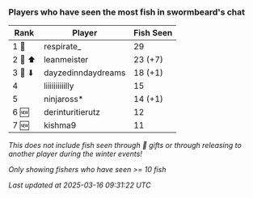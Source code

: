 ### Players who have seen the most fish in swormbeard's chat
| Rank | Player | Fish Seen |
|------|--------|-----------|
| 1 🥇  | respirate_  | 29 |
| 2 🥈 ⬆ | leanmeister  | 23 (+7) |
| 3 🥉 ⬇ | dayzedinndaydreams  | 18 (+1) |
| 4  | liiiiiiiiiilly  | 15 |
| 5  | ninjaross*  | 14 (+1) |
| 6 🆕 | derinturitierutz  | 12 |
| 7 🆕 | kishma9  | 11 |

_This does not include fish seen through 🎁 gifts or through releasing to another player during the winter events!_

_Only showing fishers who have seen >= 10 fish_

_Last updated at 2025-03-16 09:31:22 UTC_